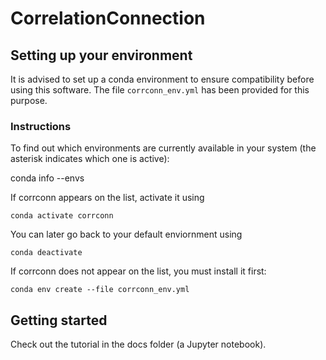 # CorrelationConnection

## Setting up your environment

It is advised to set up a conda environment to ensure compatibility before using this software. The file ```corrconn_env.yml``` has been provided for this purpose. 

### Instructions

To find out which environments are currently available in your system (the asterisk indicates which one is active):

conda info --envs

If corrconn appears on the list, activate it using 

```conda activate corrconn```

You can later go back to your default enviornment using 

```conda deactivate```

If corrconn does not appear on the list, you must install it first:

```conda env create --file corrconn_env.yml```

## Getting started

Check out the tutorial in the docs folder (a Jupyter notebook).
